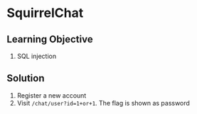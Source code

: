 # SquirrelChat

## Learning Objective

1. SQL injection

## Solution

1. Register a new account
2. Visit `/chat/user?id=1+or+1`. The flag is shown as password
